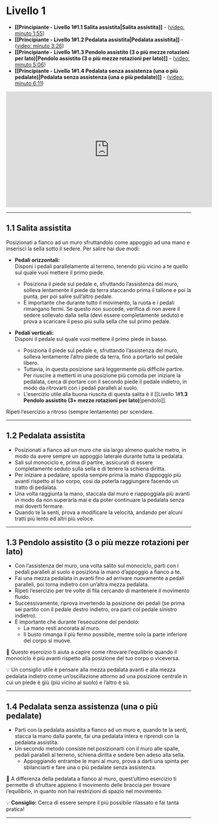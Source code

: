 # **Livello 1**

- **[[Principiante - Livello 1#**1.1 Salita assistita**|Salita assistita]]** - ([video: minuto 1:55](https://www.youtube.com/watch?v=rWUoIv1ftXc&list=PL-cykddDwi53A0l5YuAIzl0sLa4y5eED_&index=1&t=115s)) 
- **[[Principiante - Livello 1#**1.2 Pedalata assistita**|Pedalata assistita]]** - ([video: minuto 3:26](https://www.youtube.com/watch?v=rWUoIv1ftXc&list=PL-cykddDwi53A0l5YuAIzl0sLa4y5eED_&index=1&t=206s)) 
- **[[Principiante - Livello 1#**1.3 Pendolo assistito (3 o più mezze rotazioni per lato)**|Pendolo assistito (3 o più mezze rotazioni per lato)]]** - ([video: minuto 5:06](https://www.youtube.com/watch?v=rWUoIv1ftXc&list=PL-cykddDwi53A0l5YuAIzl0sLa4y5eED_&index=1&t=306s))
- **[[Principiante - Livello 1#**1.4 Pedalata senza assistenza (una o più pedalate)**|Pedalata senza assistenza (una o più pedalate)]]** - ([video: minuto 6:11](https://www.youtube.com/watch?v=rWUoIv1ftXc&list=PL-cykddDwi53A0l5YuAIzl0sLa4y5eED_&index=1&t=371s))

<iframe width="560" height="315" src="https://www.youtube.com/embed/rWUoIv1ftXc?si=EF29LKUimmg-NjGZ" title="YouTube video player" frameborder="0" allow="accelerometer; autoplay; clipboard-write; encrypted-media; gyroscope; picture-in-picture; web-share" referrerpolicy="strict-origin-when-cross-origin" allowfullscreen></iframe>

---

## **1.1 Salita assistita**

Posizionati a fianco ad un muro sfruttandolo come appoggio ad una mano e inserisci la sella sotto il sedere. Per salire hai due modi:

- **Pedali orizzontali:**  
    Disponi i pedali parallelamente al terreno, tenendo più vicino a te quello sul quale vuoi mettere il primo piede.
    
    - Posiziona il piede sul pedale e, sfruttando l’assistenza del muro, solleva lentamente il piede da terra staccando prima il tallone e poi la punta, per poi salire sull’altro pedale.
    - È importante che durante tutto il movimento, la ruota e i pedali rimangano fermi. Se questo non succede, verifica di non avere il sedere sollevato dalla sella (devi essere completamente seduto) e prova a scaricare il peso più sulla sella che sul primo pedale.
    
- **Pedali verticali:**  
    Disponi il pedale sul quale vuoi mettere il primo piede in basso.
    
    - Posiziona il piede sul pedale e, sfruttando l’assistenza del muro, solleva lentamente l’altro piede da terra, fino a portarlo sul pedale libero.
    - Tuttavia, in questa posizione sarà leggermente più difficile partire. Per riuscire a metterti in una posizione più comoda per iniziare la pedalata, cerca di portare con il secondo piede il pedale indietro, in modo da ritrovarti con i pedali paralleli al suolo. 
    - L'esercizio utile alla buona riuscita di questa salita è il [[Livello 1#**1.3 Pendolo assistito (3+ mezze rotazioni per lato)**|pendolo]].

Ripeti l’esercizio a ritroso (sempre lentamente) per scendere.

---

## **1.2 Pedalata assistita**

- Posizionati a fianco ad un muro che sia largo almeno qualche metro, in modo da avere sempre un appoggio laterale durante tutta la pedalata.
- Sali sul monociclo e, prima di partire, assicurati di essere completamente seduto sulla sella e di tenere la schiena diritta.
- Per iniziare a pedalare, sposta sempre prima la mano d’appoggio più avanti rispetto al tuo corpo, così da poterla raggiungere facendo un tratto di pedalata.
- Una volta raggiunta la mano, staccala dal muro e riappoggiala più avanti in modo da non superarla mai e da poter continuare la pedalata senza mai doverti fermare.
- Quando te la senti, prova a modificare la velocità, andando per alcuni tratti più lento ed altri più veloce.

---

## **1.3 Pendolo assistito (3 o più mezze rotazioni per lato)**

- Con l’assistenza del muro, una volta salito sul monociclo, parti con i pedali paralleli al suolo e posiziona la mano d’appoggio a fianco a te.
- Fai una mezza pedalata in avanti fino ad arrivare nuovamente a pedali paralleli, poi torna indietro con un’altra mezza pedalata.
- Ripeti l’esercizio per tre volte di fila cercando di mantenere il movimento fluido.
- Successivamente, riprova invertendo la posizione dei pedali (se prima sei partito con il pedale destro indietro, ora parti col pedale sinistro indietro).
- È importante che durante l’esecuzione del pendolo:
    - La mano resti ancorata al muro.
    - Il busto rimanga il più fermo possibile, mentre solo la parte inferiore del corpo si muove.

🔹 Questo esercizio ti aiuta a capire come ritrovare l’equilibrio quando il monociclo è più avanti rispetto alla posizione del tuo corpo o viceversa.

💡 Un consiglio utile è pensare alla mezza pedalata avanti e alla mezza pedalata indietro come un’oscillazione attorno ad una posizione centrale in cui un piede è giù (più vicino al suolo) e l’altro è sù.

---

## **1.4 Pedalata senza assistenza (una o più pedalate)**

- Parti con la pedalata assistita a fianco ad un muro e, quando te la senti, stacca la mano dalla parete, fai una pedalata intera e riprendi con la pedalata assistita.
- Un secondo metodo consiste nel posizionarti con il muro alle spalle, pedali paralleli al terreno, schiena diritta e sedere ben adeso alla sella.
    - Appoggiando entrambe le mani al muro, prova a darti una spinta per sbilanciarti e fare una o più pedalate senza assistenza.

📌 A differenza della pedalata a fianco al muro, quest’ultimo esercizio ti permette di sfruttare appieno il movimento delle braccia per trovare l’equilibrio, in quanto non hai restrizioni di spazio nel movimento.

💡 **Consiglio:** Cerca di essere sempre il più possibile rilassato e fai tanta pratica!

---
